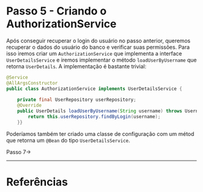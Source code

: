 
# Passo 5 - Criando o AuthorizationService

Após conseguir recuperar o login do usuário no passo anterior, queremos recuperar o dados do usuário do banco e verificar suas permissões. Para isso iremos criar um `AuthorizationService` que implementa a interface `UserDetailsService` e iremos implementar  o método `loadUserByUsername` que retorna `UserDetails`. A implementação é bastante trivial:

```java
@Service  
@AllArgsConstructor  
public class AuthorizationService implements UserDetailsService {  
  
    private final UserRepository userRepository;  
    @Override  
    public UserDetails loadUserByUsername(String username) throws UsernameNotFoundException {  
        return this.userRepository.findByLogin(username);  
    }}
```

Poderíamos também ter criado uma classe de configuração com um métod que retorna um `@Bean` do tipo `UserDetailsService`.


Passo 7->

--- 

# Referências

